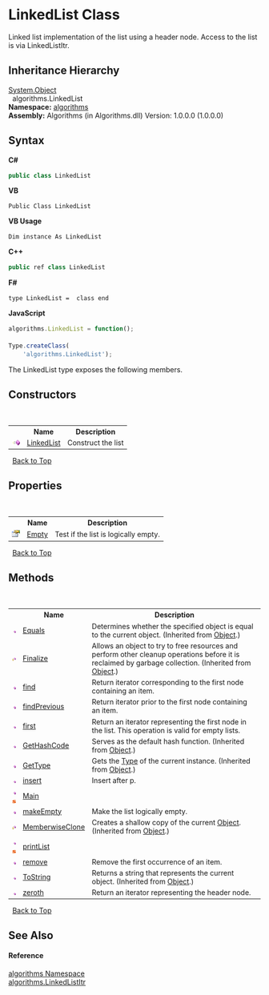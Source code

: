 # LinkedList Class
 

Linked list implementation of the list using a header node. Access to the list is via LinkedListItr.


## Inheritance Hierarchy
<a href="http://msdn2.microsoft.com/en-us/library/e5kfa45b" target="_blank">System.Object</a><br />&nbsp;&nbsp;algorithms.LinkedList<br />
**Namespace:**&nbsp;<a href="82f88b43-fdc9-bc99-9558-75fce96d448f">algorithms</a><br />**Assembly:**&nbsp;Algorithms (in Algorithms.dll) Version: 1.0.0.0 (1.0.0.0)

## Syntax

**C#**<br />
``` C#
public class LinkedList
```

**VB**<br />
``` VB
Public Class LinkedList
```

**VB Usage**<br />
``` VB Usage
Dim instance As LinkedList
```

**C++**<br />
``` C++
public ref class LinkedList
```

**F#**<br />
``` F#
type LinkedList =  class end
```

**JavaScript**<br />
``` JavaScript
algorithms.LinkedList = function();

Type.createClass(
	'algorithms.LinkedList');
```

The LinkedList type exposes the following members.


## Constructors
&nbsp;<table><tr><th></th><th>Name</th><th>Description</th></tr><tr><td>![Public method](media/pubmethod.gif "Public method")</td><td><a href="59fa1b9a-3045-6f2f-b608-5d9098b822db">LinkedList</a></td><td>
Construct the list</td></tr></table>&nbsp;
<a href="#linkedlist-class">Back to Top</a>

## Properties
&nbsp;<table><tr><th></th><th>Name</th><th>Description</th></tr><tr><td>![Public property](media/pubproperty.gif "Public property")</td><td><a href="b56804d1-484b-febe-6e3a-7df4374b810e">Empty</a></td><td>
Test if the list is logically empty.</td></tr></table>&nbsp;
<a href="#linkedlist-class">Back to Top</a>

## Methods
&nbsp;<table><tr><th></th><th>Name</th><th>Description</th></tr><tr><td>![Public method](media/pubmethod.gif "Public method")</td><td><a href="http://msdn2.microsoft.com/en-us/library/bsc2ak47" target="_blank">Equals</a></td><td>
Determines whether the specified object is equal to the current object.
 (Inherited from <a href="http://msdn2.microsoft.com/en-us/library/e5kfa45b" target="_blank">Object</a>.)</td></tr><tr><td>![Protected method](media/protmethod.gif "Protected method")</td><td><a href="http://msdn2.microsoft.com/en-us/library/4k87zsw7" target="_blank">Finalize</a></td><td>
Allows an object to try to free resources and perform other cleanup operations before it is reclaimed by garbage collection.
 (Inherited from <a href="http://msdn2.microsoft.com/en-us/library/e5kfa45b" target="_blank">Object</a>.)</td></tr><tr><td>![Public method](media/pubmethod.gif "Public method")</td><td><a href="04f59916-8ba5-efdd-b33f-ee9eec4902c0">find</a></td><td>
Return iterator corresponding to the first node containing an item.</td></tr><tr><td>![Public method](media/pubmethod.gif "Public method")</td><td><a href="88e4da7e-17d9-0ab3-44cd-a2059965f6e7">findPrevious</a></td><td>
Return iterator prior to the first node containing an item.</td></tr><tr><td>![Public method](media/pubmethod.gif "Public method")</td><td><a href="333ec14a-63fe-b69b-cdbb-a52484456d7f">first</a></td><td>
Return an iterator representing the first node in the list. This operation is valid for empty lists.</td></tr><tr><td>![Public method](media/pubmethod.gif "Public method")</td><td><a href="http://msdn2.microsoft.com/en-us/library/zdee4b3y" target="_blank">GetHashCode</a></td><td>
Serves as the default hash function.
 (Inherited from <a href="http://msdn2.microsoft.com/en-us/library/e5kfa45b" target="_blank">Object</a>.)</td></tr><tr><td>![Public method](media/pubmethod.gif "Public method")</td><td><a href="http://msdn2.microsoft.com/en-us/library/dfwy45w9" target="_blank">GetType</a></td><td>
Gets the <a href="http://msdn2.microsoft.com/en-us/library/42892f65" target="_blank">Type</a> of the current instance.
 (Inherited from <a href="http://msdn2.microsoft.com/en-us/library/e5kfa45b" target="_blank">Object</a>.)</td></tr><tr><td>![Public method](media/pubmethod.gif "Public method")</td><td><a href="39835978-25d4-9da0-899f-ebfd7372a3a5">insert</a></td><td>
Insert after p.</td></tr><tr><td>![Public method](media/pubmethod.gif "Public method")![Static member](media/static.gif "Static member")</td><td><a href="e202f114-3ec5-d26e-6c6a-0ef5314868b5">Main</a></td><td /></tr><tr><td>![Public method](media/pubmethod.gif "Public method")</td><td><a href="71ad35d5-43ed-3773-7c74-2f8abe06b9b5">makeEmpty</a></td><td>
Make the list logically empty.</td></tr><tr><td>![Protected method](media/protmethod.gif "Protected method")</td><td><a href="http://msdn2.microsoft.com/en-us/library/57ctke0a" target="_blank">MemberwiseClone</a></td><td>
Creates a shallow copy of the current <a href="http://msdn2.microsoft.com/en-us/library/e5kfa45b" target="_blank">Object</a>.
 (Inherited from <a href="http://msdn2.microsoft.com/en-us/library/e5kfa45b" target="_blank">Object</a>.)</td></tr><tr><td>![Public method](media/pubmethod.gif "Public method")![Static member](media/static.gif "Static member")</td><td><a href="6b2ce3a1-9d81-4710-2ac5-af2ef1c1c153">printList</a></td><td /></tr><tr><td>![Public method](media/pubmethod.gif "Public method")</td><td><a href="a5bf68cd-eee8-cc50-4f19-ab074ffdb524">remove</a></td><td>
Remove the first occurrence of an item.</td></tr><tr><td>![Public method](media/pubmethod.gif "Public method")</td><td><a href="http://msdn2.microsoft.com/en-us/library/7bxwbwt2" target="_blank">ToString</a></td><td>
Returns a string that represents the current object.
 (Inherited from <a href="http://msdn2.microsoft.com/en-us/library/e5kfa45b" target="_blank">Object</a>.)</td></tr><tr><td>![Public method](media/pubmethod.gif "Public method")</td><td><a href="45df5a29-a877-1aa1-ea2f-43d70d9345e2">zeroth</a></td><td>
Return an iterator representing the header node.</td></tr></table>&nbsp;
<a href="#linkedlist-class">Back to Top</a>

## See Also


#### Reference
<a href="82f88b43-fdc9-bc99-9558-75fce96d448f">algorithms Namespace</a><br /><a href="0f7757bf-b7e3-8d59-981c-72fae99552f0">algorithms.LinkedListItr</a><br />
